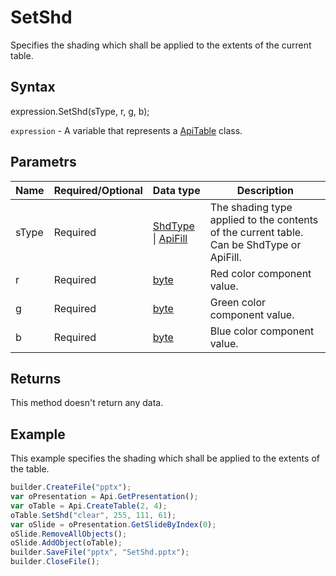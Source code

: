 # SetShd

Specifies the shading which shall be applied to the extents of the current table.

## Syntax

expression.SetShd(sType, r, g, b);

`expression` - A variable that represents a [ApiTable](../ApiTable.md) class.

## Parametrs

| **Name** | **Required/Optional** | **Data type** | **Description** |
| ------------- | ------------- | ------------- | ------------- |
| sType | Required | [ShdType](../../../Enumerations/ShdType.md) &#124; [ApiFill](../../ApiFill/ApiFill.md) | The shading type applied to the contents of the current table. Can be ShdType or ApiFill. |
| r | Required | [byte](../../../Enumerations/byte.md) | Red color component value. |
| g | Required | [byte](../../../Enumerations/byte.md) | Green color component value. |
| b | Required | [byte](../../../Enumerations/byte.md) | Blue color component value. |

## Returns

This method doesn't return any data.

## Example

This example specifies the shading which shall be applied to the extents of the table.

```javascript
builder.CreateFile("pptx");
var oPresentation = Api.GetPresentation();
var oTable = Api.CreateTable(2, 4);
oTable.SetShd("clear", 255, 111, 61);
var oSlide = oPresentation.GetSlideByIndex(0);
oSlide.RemoveAllObjects();
oSlide.AddObject(oTable);
builder.SaveFile("pptx", "SetShd.pptx");
builder.CloseFile();
```